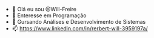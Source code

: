 - 👋 Olá eu sou @Will-Freire
- 👀 Enteresse em Programação
- 🌱 Gursando Análises e Desenvolvimento de Sistemas
- 📫 https://www.linkedin.com/in/rerbert-will-3959197a/

<!---
Will-Freire/Will-Freire is a ✨ special ✨ repository because its `README.md` (this file) appears on your GitHub profile.
You can click the Preview link to take a look at your changes.
--->
